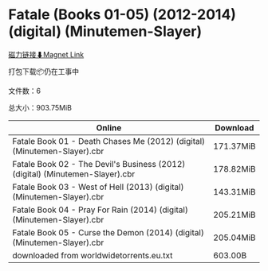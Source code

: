 # Fatale (Books 01-05) (2012-2014) (digital) (Minutemen-Slayer)

[磁力链接⬇Magnet Link](magnet:?xt=urn:btih:7c09b60fbb591531c4c2baaf262f8c6a1c1ca520&dn=Fatale%20%28Books%2001-05%29%20%282012-2014%29%20%28digital%29%20%28Minutemen-Slayer%29)

打包下载📦仍在工事中

文件数：6

总大小：903.75MiB

Online | Download
--- | ---
Fatale Book 01 - Death Chases Me (2012) (digital) (Minutemen-Slayer).cbr | 171.37MiB
Fatale Book 02 - The Devil's Business (2012) (digital) (Minutemen-Slayer).cbr | 178.82MiB
Fatale Book 03 - West of Hell (2013) (digital) (Minutemen-Slayer).cbr | 143.31MiB
Fatale Book 04 - Pray For Rain (2014) (digital) (Minutemen-Slayer).cbr | 205.21MiB
Fatale Book 05 - Curse the Demon (2014) (digital) (Minutemen-Slayer).cbr | 205.04MiB
downloaded from worldwidetorrents.eu.txt | 603.00B